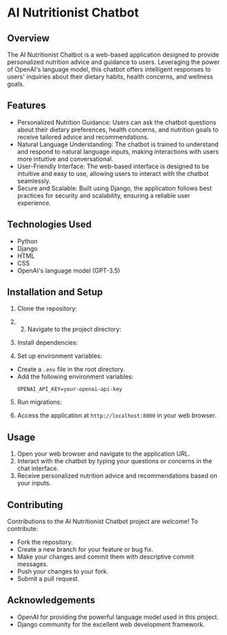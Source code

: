 # AI Nutritionist Chatbot

## Overview
The AI Nutritionist Chatbot is a web-based application designed to provide personalized nutrition advice and guidance to users. Leveraging the power of OpenAI's language model, this chatbot offers intelligent responses to users' inquiries about their dietary habits, health concerns, and wellness goals.

## Features
- Personalized Nutrition Guidance: Users can ask the chatbot questions about their dietary preferences, health concerns, and nutrition goals to receive tailored advice and recommendations.
- Natural Language Understanding: The chatbot is trained to understand and respond to natural language inputs, making interactions with users more intuitive and conversational.
- User-Friendly Interface: The web-based interface is designed to be intuitive and easy to use, allowing users to interact with the chatbot seamlessly.
- Secure and Scalable: Built using Django, the application follows best practices for security and scalability, ensuring a reliable user experience.

## Technologies Used
- Python
- Django
- HTML
- CSS
- OpenAI's language model (GPT-3.5)

## Installation and Setup
1. Clone the repository:

2. 2. Navigate to the project directory:

3. Install dependencies:

4. Set up environment variables:
- Create a `.env` file in the root directory.
- Add the following environment variables:
  ```
  OPENAI_API_KEY=your-openai-api-key
  ```
5. Run migrations:

7. Access the application at `http://localhost:8000` in your web browser.

## Usage
1. Open your web browser and navigate to the application URL.
2. Interact with the chatbot by typing your questions or concerns in the chat interface.
3. Receive personalized nutrition advice and recommendations based on your inputs.

## Contributing
Contributions to the AI Nutritionist Chatbot project are welcome! To contribute:
- Fork the repository.
- Create a new branch for your feature or bug fix.
- Make your changes and commit them with descriptive commit messages.
- Push your changes to your fork.
- Submit a pull request.



## Acknowledgements
- OpenAI for providing the powerful language model used in this project.
- Django community for the excellent web development framework.

